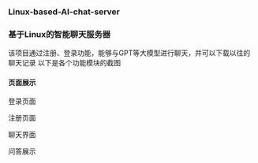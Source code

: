 ### Linux-based-AI-chat-server
### 基于Linux的智能聊天服务器
该项目通过注册、登录功能，能够与GPT等大模型进行聊天，并可以下载以往的聊天记录
以下是各个功能模块的截图
#### 页面展示
登录页面

注册页面

聊天界面

问答展示

